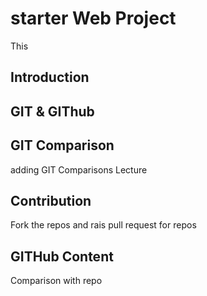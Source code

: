 # starter Web Project
This

## Introduction

## GIT & GIThub


## GIT Comparison
adding GIT Comparisons Lecture

## Contribution
Fork the repos and rais pull request for repos
## GITHub Content
Comparison with repo
